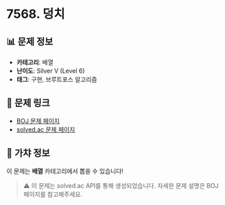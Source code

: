 # 7568. 덩치

## 📊 문제 정보
- **카테고리**: 배열
- **난이도**: Silver V (Level 6)
- **태그**: 구현, 브루트포스 알고리즘

## 🔗 문제 링크
- [BOJ 문제 페이지](https://www.acmicpc.net/problem/7568)
- [solved.ac 문제 페이지](https://solved.ac/problems/7568)

## 🎯 가챠 정보
이 문제는 **배열** 카테고리에서 뽑을 수 있습니다!

> ⚠️ 이 문제는 solved.ac API를 통해 생성되었습니다. 
> 자세한 문제 설명은 BOJ 페이지를 참고해주세요.
